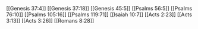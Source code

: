 [[Genesis 37:4]]
[[Genesis 37:18]]
[[Genesis 45:5]]
[[Psalms 56:5]]
[[Psalms 76:10]]
[[Psalms 105:16]]
[[Psalms 119:71]]
[[Isaiah 10:7]]
[[Acts 2:23]]
[[Acts 3:13]]
[[Acts 3:26]]
[[Romans 8:28]]
